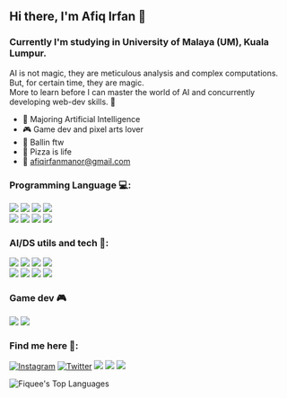 ## Hi there, I'm Afiq Irfan 👋

### Currently I'm studying in University of Malaya (UM), Kuala Lumpur.

AI is not magic, they are meticulous analysis and complex computations. But, for certain time, they are magic.
<br/>More to learn before I can master the world of AI and concurrently developing web-dev skills. 🎯

- 🧠 Majoring Artificial Intelligence 
- 🎮 Game dev and pixel arts lover
- 🏀 Ballin ftw
- 🍕 Pizza is life
- 📩 afiqirfanmanor@gmail.com

### Programming Language 💻:
<a href = "#"><img src = "https://img.shields.io/badge/Python-3776AB?style=for-the-badge&logo=python&logoColor=white"></a>
<a href = "#"><img src = "https://img.shields.io/badge/Java-ED8B00?style=for-the-badge&logo=java&logoColor=white"></a>
<a href = "#"><img src = "https://img.shields.io/badge/C%23-239120?style=for-the-badge&logo=c-sharp&logoColor=white"></a>
<a href = "#"><img src = "https://img.shields.io/badge/HTML-239120?style=for-the-badge&logo=html5&logoColor=white"></a><br/>
<a href = "#"><img src ="https://img.shields.io/badge/PHP-777BB4?style=for-the-badge&logo=php&logoColor=white"></a>
<a href = "#"><img src ="https://img.shields.io/badge/JavaScript-323330?style=for-the-badge&logo=javascript&logoColor=F7DF1E"></a>
<a href = "#"><img src = "https://img.shields.io/badge/CSS-239120?&style=for-the-badge&logo=css3&logoColor=white"></a>
<a href = "#"><img src ="https://img.shields.io/badge/Markdown-000000?style=for-the-badge&logo=markdown&logoColor=white"></a>

### AI/DS utils and tech 🧠:
<a href = "#"><img src ="https://img.shields.io/badge/TensorFlow-FF6F00?style=for-the-badge&logo=tensorflow&logoColor=white"></a>
<a href = "#"><img src ="https://img.shields.io/badge/PyTorch-EE4C2C?style=for-the-badge&logo=PyTorch&logoColor=white"></a>
<a href = "#"><img src ="https://img.shields.io/badge/scikit_learn-F7931E?style=for-the-badge&logo=scikit-learn&logoColor=white"></a>
<a href = "#"><img src ="https://img.shields.io/badge/OpenCV-27338e?style=for-the-badge&logo=OpenCV&logoColor=white"></a><br/>
<a href = "#"><img src ="https://img.shields.io/badge/Numpy-777BB4?style=for-the-badge&logo=numpy&logoColor=white"></a>
<a href = "#"><img src ="https://img.shields.io/badge/Pandas-2C2D72?style=for-the-badge&logo=pandas&logoColor=white"></a>
<a href = "#"><img src ="https://img.shields.io/badge/Streamlit-FF4B4B?style=for-the-badge&logo=Streamlit&logoColor=white"></a>
<a href = "#"><img src ="https://img.shields.io/badge/Visual_Studio_Code-0078D4?style=for-the-badge&logo=visual%20studio%20code&logoColor=white"></a>

### Game dev 🎮
<a href = "#"><img src ="https://img.shields.io/badge/Unity-100000?style=for-the-badge&logo=unity&logoColor=white"></a>
<a href = "#"><img src ="https://img.shields.io/badge/Aseprite%20-%237D929E.svg?&style=for-the-badge&logo=Aseprite&logoColor=white"></a>


### Find me here 🔎:
<a href = "https://www.instagram.com/fiquee__/"><img alt="Instagram" src="https://img.shields.io/badge/fiquee____%20-%23E4405F.svg?&style=for-the-badge&logo=Instagram&logoColor=white"></a>
<a href = "https://twitter.com/fiquee__"><img alt="Twitter" src="https://img.shields.io/badge/@fiquee____%20-%231DA1F2.svg?&style=for-the-badge&logo=Twitter&logoColor=white"/></a>
<a href ="https://www.linkedin.com/in/afiqirfan/"><img src = "https://img.shields.io/badge/LinkedIn-0077B5?style=for-the-badge&logo=linkedin&logoColor=white"></a>
<a href="https://biggiebob.itch.io"><img src ="https://img.shields.io/badge/biggiebob-FA5C5C?style=for-the-badge&logo=itch.io&logoColor=white"></a>
<img src="https://img.shields.io/badge/Gmail-D14836?style=for-the-badge&logo=gmail&logoColor=white">

<img align="left" alt="Fiquee's Top Languages" src="https://github-readme-stats.vercel.app/api/top-langs/?username=Fiquee&theme=dracula&hide=Hack"/>
